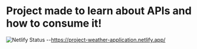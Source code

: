 # Project made to learn about APIs and how to consume it!

![Netlify Status](https://api.netlify.com/api/v1/badges/68e2c024-b808-48b9-9b28-f54fc3a0f36c/deploy-status) --https://project-weather-application.netlify.app/

